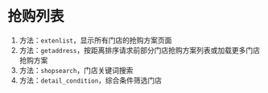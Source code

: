 # 抢购列表

1. 方法：`extenlist`，显示所有门店的抢购方案页面
2. 方法：`getaddress`，按距离排序请求前部分门店抢购方案列表或加载更多门店抢购方案
3. 方法：`shopsearch`，门店关键词搜索
4. 方法：`detail_condition`，综合条件筛选门店
